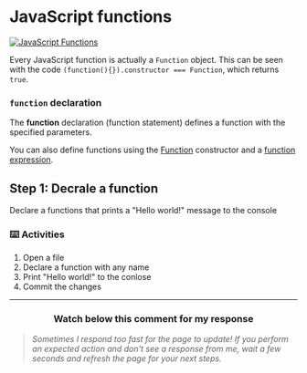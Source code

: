 # JavaScript functions

[![JavaScript Functions](https://yt-embed.herokuapp.com/embed?v=N8ap4k_1QEQ)](http://www.youtube.com/watch?v=N8ap4k_1QEQ "JavaScript Functions")

Every JavaScript function is actually a `Function` object. This can be seen with the code `(function(){}).constructor === Function`, which returns `true`.

### `function` declaration

The **function** declaration (function statement) defines a function with the specified parameters.

You can also define functions using the [Function](https://developer.mozilla.org/en-US/docs/Web/JavaScript/Reference/Global_Objects/Function) constructor and a [function expression](https://developer.mozilla.org/en-US/docs/Web/JavaScript/Reference/Operators/function).

## Step 1: Decrale a function

Declare a functions that prints a "Hello world!" message to the console

### :keyboard: Activities

1. Open a file
2. Declare a function with any name
3. Print "Hello world!" to the conlose
4. Commit the changes

<hr>
<h3 align="center">Watch below this comment for my response</h3>

> _Sometimes I respond too fast for the page to update! If you perform an expected action and don't see a response from me, wait a few seconds and refresh the page for your next steps._
